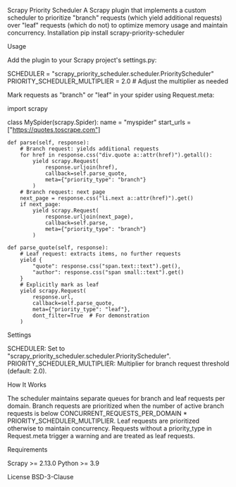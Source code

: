 Scrapy Priority Scheduler
A Scrapy plugin that implements a custom scheduler to prioritize "branch" requests (which yield additional requests) over "leaf" requests (which do not) to optimize memory usage and maintain concurrency.
Installation
pip install scrapy-priority-scheduler

Usage

Add the plugin to your Scrapy project's settings.py:

SCHEDULER = "scrapy_priority_scheduler.scheduler.PriorityScheduler"
PRIORITY_SCHEDULER_MULTIPLIER = 2.0  # Adjust the multiplier as needed


Mark requests as "branch" or "leaf" in your spider using Request.meta:

import scrapy

class MySpider(scrapy.Spider):
    name = "myspider"
    start_urls = ["https://quotes.toscrape.com"]

    def parse(self, response):
        # Branch request: yields additional requests
        for href in response.css("div.quote a::attr(href)").getall():
            yield scrapy.Request(
                response.urljoin(href),
                callback=self.parse_quote,
                meta={"priority_type": "branch"}
            )
        # Branch request: next page
        next_page = response.css("li.next a::attr(href)").get()
        if next_page:
            yield scrapy.Request(
                response.urljoin(next_page),
                callback=self.parse,
                meta={"priority_type": "branch"}
            )

    def parse_quote(self, response):
        # Leaf request: extracts items, no further requests
        yield {
            "quote": response.css("span.text::text").get(),
            "author": response.css("span small::text").get()
        }
        # Explicitly mark as leaf
        yield scrapy.Request(
            response.url,
            callback=self.parse_quote,
            meta={"priority_type": "leaf"},
            dont_filter=True  # For demonstration
        )

Settings

SCHEDULER: Set to "scrapy_priority_scheduler.scheduler.PriorityScheduler".
PRIORITY_SCHEDULER_MULTIPLIER: Multiplier for branch request threshold (default: 2.0).

How It Works

The scheduler maintains separate queues for branch and leaf requests per domain.
Branch requests are prioritized when the number of active branch requests is below CONCURRENT_REQUESTS_PER_DOMAIN * PRIORITY_SCHEDULER_MULTIPLIER.
Leaf requests are prioritized otherwise to maintain concurrency.
Requests without a priority_type in Request.meta trigger a warning and are treated as leaf requests.

Requirements

Scrapy >= 2.13.0
Python >= 3.9

License
BSD-3-Clause
